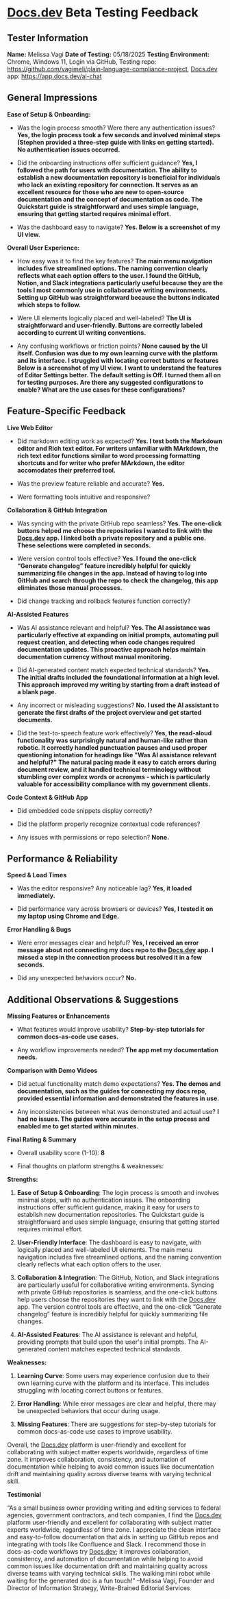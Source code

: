 # [Docs.dev](http://Docs.dev) Beta Testing Feedback

## Tester Information

**Name:** Melissa Vagi **Date of Testing:** 05/18/2025 **Testing Environment:** Chrome, Windows 11, Login via GitHub, Testing repo: <https://github.com/vagimeli/plain-language-compliance-project>, [Docs.dev](http://Docs.dev) app: <https://app.docs.dev/ai-chat>

## General Impressions

**Ease of Setup & Onboarding:**

* Was the login process smooth? Were there any authentication issues? **Yes, the login process took a few seconds and involved minimal steps (Stephen provided a three-step guide with links on getting started). No authentication issues occurred.**

* Did the onboarding instructions offer sufficient guidance? **Yes, I followed the path for users with documentation. The ability to establish a new documentation repository is beneficial for individuals who lack an existing repository for connection. It serves as an excellent resource for those who are new to open-source documentation and the concept of documentation as code. The Quickstart guide is straightforward and uses simple language, ensuring that getting started requires minimal effort.**

* Was the dashboard easy to navigate? **Yes. Below is a screenshot of my UI view.**

**Overall User Experience:**

* How easy was it to find the key features? **The main menu navigation includes five streamlined options. The naming convention clearly reflects what each option offers to the user. I found the GitHub, Notion, and Slack integrations particularly useful because they are the tools I most commonly use in collaborative writing environments. Setting up GitHub was straightforward because the buttons indicated which steps to follow.**

* Were UI elements logically placed and well-labeled? **The UI is straightforward and user-friendly. Buttons are correctly labeled according to current UI writing conventions.** 

* Any confusing workflows or friction points? **None caused by the UI itself. Confusion was due to my own learning curve with the platform and its interface. I struggled with locating correct buttons or features** **Below is a screenshot of my UI view.** **I want to understand the features of Editor Settings better. The default setting is Off. I turned them all on for testing purposes. Are there any suggested configurations to enable? What are the use cases for these configurations?**

## Feature-Specific Feedback

**Live Web Editor**

* Did markdown editing work as expected? **Yes. I test both the Markdown editor and Rich text editor. For writers unfamiliar with MArkdown, the rich text editor functions similar to word processing formatting shortcuts and for writer who prefer MArkdown, the editor accomodates their preferred tool.**

* Was the preview feature reliable and accurate? **Yes.**

* Were formatting tools intuitive and responsive?

**Collaboration & GitHub Integration**

* Was syncing with the private GitHub repo seamless? **Yes. The one-click buttons helped me choose the repositories I wanted to link with the&#x20;**[**Docs.dev**](http://Docs.dev)**&#x20;app. I linked both a private repository and a public one. These selections were completed in seconds.**

* Were version control tools effective? **Yes. I found the one-click “Generate changelog” feature incredibly helpful for quickly summarizing file changes in the app. Instead of having to log into GitHub and search through the repo to check the changelog, this app eliminates those manual processes.**

* Did change tracking and rollback features function correctly?

**AI-Assisted Features**

* Was AI assistance relevant and helpful? **Yes. The AI assistance was particularly effective at expanding on initial prompts, automating pull request creation, and detecting when code changes required documentation updates. This proactive approach helps maintain documentation currency without manual monitoring.**

* Did AI-generated content match expected technical standards? **Yes. The initial drafts included the foundational information at a high level. This approach improved my writing by starting from a draft instead of a blank page.**

* Any incorrect or misleading suggestions? **No. I used the AI assistant to generate the first drafts of the project overview and get started documents.**

* Did the text-to-speech feature work effectively?**&#x20;Yes, the read-aloud functionality was surprisingly natural and human-like rather than robotic. It correctly handled punctuation pauses and used proper questioning intonation for headings like "Was AI assistance relevant and helpful?" The natural pacing made it easy to catch errors during document review, and it handled technical terminology without stumbling over complex words or acronyms - which is particularly valuable for accessibility compliance with my government clients.**

**Code Context & GitHub App**

* Did embedded code snippets display correctly?

* Did the platform properly recognize contextual code references?

* Any issues with permissions or repo selection? **None.**

## Performance & Reliability

**Speed & Load Times**

* Was the editor responsive? Any noticeable lag? **Yes, it loaded immediately.**

* Did performance vary across browsers or devices? **Yes, I tested it on my laptop using Chrome and Edge.**

**Error Handling & Bugs**

* Were error messages clear and helpful? **Yes, I received an error message about not connecting my docs repo to the&#x20;**[**Docs.dev**](http://Docs.dev)**&#x20;app. I missed a step in the connection process but resolved it in a few seconds.**

* Did any unexpected behaviors occur? **No.**

## Additional Observations & Suggestions

**Missing Features or Enhancements**

* What features would improve usability? **Step-by-step tutorials for common docs-as-code use cases.**

* Any workflow improvements needed? **The app met my documentation needs.**  

**Comparison with Demo Videos**

* Did actual functionality match demo expectations? **Yes. The demos and documentation, such as the guides for connecting my docs repo, provided essential information and demonstrated the features in use.**  

* Any inconsistencies between what was demonstrated and actual use? **I had no issues. The guides were accurate in the setup process and enabled me to get started within minutes.**

**Final Rating & Summary**

* Overall usability score (1-10): **8**

* Final thoughts on platform strengths & weaknesses:

**Strengths:**

1. **Ease of Setup & Onboarding**: The login process is smooth and involves minimal steps, with no authentication issues. The onboarding instructions offer sufficient guidance, making it easy for users to establish new documentation repositories. The Quickstart guide is straightforward and uses simple language, ensuring that getting started requires minimal effort.

2. **User-Friendly Interface**: The dashboard is easy to navigate, with logically placed and well-labeled UI elements. The main menu navigation includes five streamlined options, and the naming convention clearly reflects what each option offers to the user.

3. **Collaboration & Integration**: The GitHub, Notion, and Slack integrations are particularly useful for collaborative writing environments. Syncing with private GitHub repositories is seamless, and the one-click buttons help users choose the repositories they want to link with the [Docs.dev](http://Docs.dev) app. The version control tools are effective, and the one-click “Generate changelog” feature is incredibly helpful for quickly summarizing file changes.

4. **AI-Assisted Features**: The AI assistance is relevant and helpful, providing prompts that build upon the user's initial prompts. The AI-generated content matches expected technical standards.

**Weaknesses:**

1. **Learning Curve**: Some users may experience confusion due to their own learning curve with the platform and its interface. This includes struggling with locating correct buttons or features.

2. **Error Handling**: While error messages are clear and helpful, there may be unexpected behaviors that occur during usage.

3. **Missing Features**: There are suggestions for step-by-step tutorials for common docs-as-code use cases to improve usability.

Overall, the [Docs.dev](http://Docs.dev) platform is user-friendly and excellent for collaborating with subject matter experts worldwide, regardless of time zone. It improves collaboration, consistency, and automation of documentation while helping to avoid common issues like documentation drift and maintaining quality across diverse teams with varying technical skill.

**Testimonial**

“As a small business owner providing writing and editing services to federal agencies, government contractors, and tech companies, I find the [Docs.dev](http://Docs.dev) platform user-friendly and excellent for collaborating with subject matter experts worldwide, regardless of time zone. I appreciate the clean interface and easy-to-follow documentation that aids in setting up GitHub repos and integrating with tools like Confluence and Slack. I recommend those in docs-as-code workflows try [Docs.dev](http://Docs.dev); it improves collaboration, consistency, and automation of documentation while helping to avoid common issues like documentation drift and maintaining quality across diverse teams with varying technical skills. The walking mini robot while waiting for the generated doc is a fun touch!” –Melissa Vagi, Founder and Director of Information Strategy, Write-Brained Editorial Services
